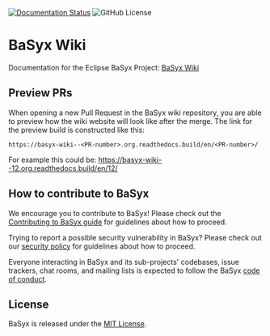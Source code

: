 [![Documentation Status](https://readthedocs.org/projects/basyx-wiki/badge/?version=latest)](https://wiki.basyx.org/en/latest/?badge=latest)
![GitHub License](https://img.shields.io/github/license/eclipse-basyx/basyx-wiki)

# BaSyx Wiki

Documentation for the Eclipse BaSyx Project: [BaSyx Wiki](https://wiki.basyx.org/)

## Preview PRs

When opening a new Pull Request in the BaSyx wiki repository, you are able to preview how the wiki website will look like after the merge.
The link for the preview build is constructed like this:

```
https://basyx-wiki--<PR-number>.org.readthedocs.build/en/<PR-number>/
```

For example this could be: https://basyx-wiki--12.org.readthedocs.build/en/12/

## How to contribute to BaSyx

We encourage you to contribute to BaSyx! Please check out the [Contributing to BaSyx guide](https://github.com/eclipse-basyx/basyx-wiki/blob/main/.github/CONTRIBUTING.md) for guidelines about how to proceed.

Trying to report a possible security vulnerability in BaSyx? Please check out our [security policy](https://github.com/eclipse-basyx/basyx-wiki/security/policy) for guidelines about how to proceed.

Everyone interacting in BaSyx and its sub-projects' codebases, issue trackers, chat rooms, and mailing lists is expected to follow the BaSyx [code of conduct](https://github.com/eclipse-basyx/basyx-wiki?tab=coc-ov-file#readme).

## License

BaSyx is released under the [MIT License](https://opensource.org/licenses/MIT).
